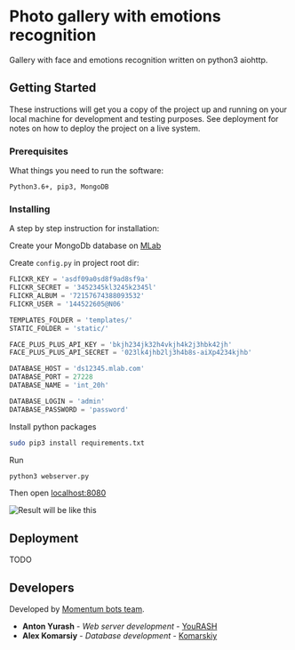 # Photo gallery with emotions recognition

Gallery with face and emotions recognition written on python3 aiohttp.

## Getting Started

These instructions will get you a copy of the project up and running on your local machine for development and testing purposes. See deployment for notes on how to deploy the project on a live system.

### Prerequisites

What things you need to run the software:

```
Python3.6+, pip3, MongoDB
```

### Installing

A step by step instruction for installation:

Create your MongoDb database on [MLab](https://mlab.com)

Create `config.py` in project root dir:

```python
FLICKR_KEY = 'asdf09a0sd8f9ad8sf9a'
FLICKR_SECRET = '3452345kl3245k2345l'
FLICKR_ALBUM = '72157674388093532'
FLICKR_USER = '144522605@N06'

TEMPLATES_FOLDER = 'templates/'
STATIC_FOLDER = 'static/'

FACE_PLUS_PLUS_API_KEY = 'bkjh234jk32h4vkjh4k2j3hbk42jh'
FACE_PLUS_PLUS_API_SECRET = '023lk4jhb2lj3h4b8s-aiXp4234kjhb'

DATABASE_HOST = 'ds12345.mlab.com'
DATABASE_PORT = 27228
DATABASE_NAME = 'int_20h'

DATABASE_LOGIN = 'admin'
DATABASE_PASSWORD = 'password'
```

Install python packages

```bash
sudo pip3 install requirements.txt
```

Run
```bash
python3 webserver.py
```

Then open [localhost:8080](http://0.0.0.0:8080)

![Result will be like this](https://i.ibb.co/f8X51Qv/Screenshot-from-2019-02-06-20-41-48.png)

## Deployment

TODO

## Developers

Developed by [Momentum bots team](https://momentum-bots.top).

* **Anton Yurash** - *Web server development* - [YouRASH](https://github.com/yourash)
* **Alex Komarsiy** - *Database development* - [Komarskiy](https://github.com/Komarskiy)
